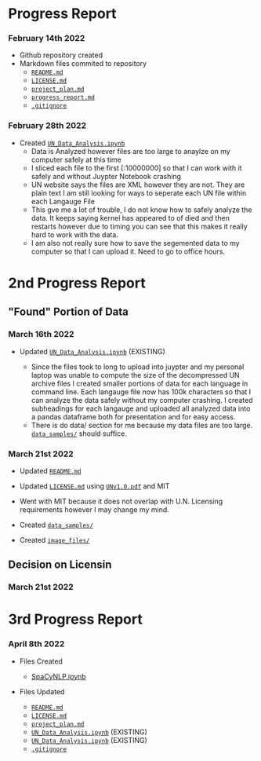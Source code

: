
# Progress Report
### February 14th 2022
- Github repository created
- Markdown files commited to repository 
     -  [`README.md`](README.MD)
     -  [`LICENSE.md`](LICENSE.md)
     -  [`project_plan.md`](project_plan.md)
     -  [`progress_report.md`](progress_report.md)
     -  [`.gitignore`](.gitignore)
   
### February 28th 2022
- Created [`UN_Data_Analysis.ipynb`](UN_Data_Analysis.ipynb)
     -   Data is Analyzed however files are too large to anaylze on my computer safely at this time
     - I sliced each file to the first [:10000000] so that I can work with it safely and without Juypter Notebook crashing
     - UN website says the files are XML however they are not. They are plain text I am still looking for ways to seperate each UN file within each Langauge File
     - This gve me a lot of trouble, I do not know how to safely analyze the data. It keeps saying kernel has appeared to of died and then restarts however due to timing you can see that this makes it really hard to work with the data. 
     - I am also not really sure how to save the segemented data to my computer so that I can upload it. Need to go to office hours.

# 2nd Progress Report
## "Found" Portion of Data

### March 16th 2022

- Updated [`UN_Data_Analysis.ipynb`](UN_Data_Analysis.ipynb) (EXISTING)

     - Since the files took to long to upload into juypter and my personal laptop was unable to compute the size of the decompressed UN archive files I created smaller portions of data for each language in command line. Each langauge file now has 100k characters so that I can analyze the data safely without my computer crashing. I created subheadings for each langauge and uploaded all analyzed data into a pandas dataframe both for presentation and for easy access.
     - There is do data/ section for me because my data files are too large. [`data_samples/`](data_samples/) should suffice.
     
### March 21st 2022

- Updated [`README.md`](README.MD)

- Updated [`LICENSE.md`](LICENSE.md) using [`UNv1.0.pdf`](UNv1.0.pdf) and MIT

 - Went with MIT because it does not overlap with U.N. Licensing requirements however I may change my mind.

- Created [`data_samples/`](data_samples/)

- Created [`image_files/`](image_files/)

## Decision on Licensin
### March 21st 2022


# 3rd Progress Report
### April 8th 2022
- Files Created 
     - [SpaCyNLP.ipynb](SpaCyNLP.ipynb)
     
- Files Updated
     -  [`README.md`](README.MD)
     -  [`LICENSE.md`](LICENSE.md)
     -  [`project_plan.md`](project_plan.md)
     -  [`UN_Data_Analysis.ipynb`](UN_Data_Analysis.ipynb) (EXISTING)
     -  [`UN_Data_Analysis.ipynb`](UN_Data_Analysis.ipynb) (EXISTING)
     -  [`.gitignore`](.gitignore)
